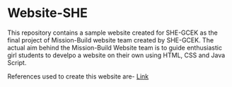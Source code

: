 # Website-SHE
This repository contains a sample website created for SHE-GCEK as the final project of Mission-Build website team created by SHE-GCEK. The actual aim behind the Mission-Build Website team is to guide enthusiastic girl students to develpo a website on their own using HTML, CSS and Java Script.

References used to create this website are-
[Link](https://www.w3schools.com/howto/tryit.asp?filename=tryhow_js_slideshow_gallery)
